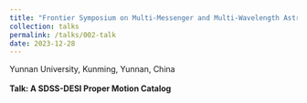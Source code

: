 ```yaml
---
title: "Frontier Symposium on Multi-Messenger and Multi-Wavelength Astronomy"
collection: talks
permalink: /talks/002-talk
date: 2023-12-28
---
```


Yunnan University, Kunming, Yunnan, China<br>
 <br>
<strong>Talk: A SDSS-DESI Proper Motion Catalog</strong>
